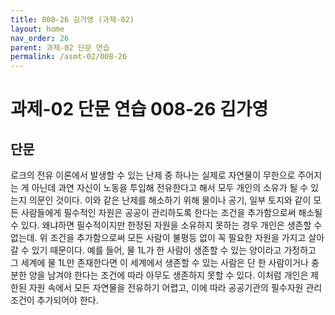 ```yaml
---
title: 008-26 김가영 (과제-02)
layout: home
nav_order: 26
parent: 과제-02 단문 연습
permalink: /asmt-02/008-26
---
```


# 과제-02 단문 연습 008-26 김가영 

## 단문

로크의 전유 이론에서 발생할 수 있는 난제 중 하나는 실제로 자연물이 무한으로 주어지는 게 아닌데 과연 자신이 노동을 투입해 전유한다고 해서 모두 개인의 소유가 될 수 있는지 의문인 것이다. 이와 같은 난제를 해소하기 위해 물이나 공기, 일부 토지와 같이 모든 사람들에게 필수적인 자원은 공공이 관리하도록 한다는 조건을 추가함으로써 해소될 수 있다. 왜냐하면 필수적이지만 한정된 자원을 소유하지 못하는 경우 개인은 생존할 수 없는데. 위 조건을 추가함으로써 모든 사람이 불평등 없이 꼭 필요한 자원을 가지고 살아갈 수 있기 때문이다. 예를 들어, 물 1L가 한 사람이 생존할 수 있는 양이라고 가정하고 그 세계에 물 1L만 존재한다면 이 세계에서 생존할 수 있는 사람은 단 한 사람이거나 충분한 양을 남겨야 한다는 조건에 따라 아무도 생존하지 못할 수 있다. 이처럼 개인은 제한된 자원 속에서 모든 자연물을 전유하기 어렵고, 이에 따라 공공기관의 필수자원 관리 조건이 추가되어야 한다. 
